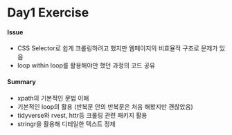 Day1 Exercise
================

#### Issue

-   CSS Selector로 쉽게 크롤링하려고 했지만 웹페이지의 비효율적 구조로 문제가 있음
-   loop within loop를 활용해야만 했던 과정의 코드 공유

#### Summary

-   xpath의 기본적인 문법 이해
-   기본적인 loop의 활용 (반복문 안의 반복문은 처음 해봤지만 괜찮았음)
-   tidyverse와 rvest, httr등 크롤링 관련 패키지 활용
-   stringr을 활용해 디테일한 텍스트 정제
